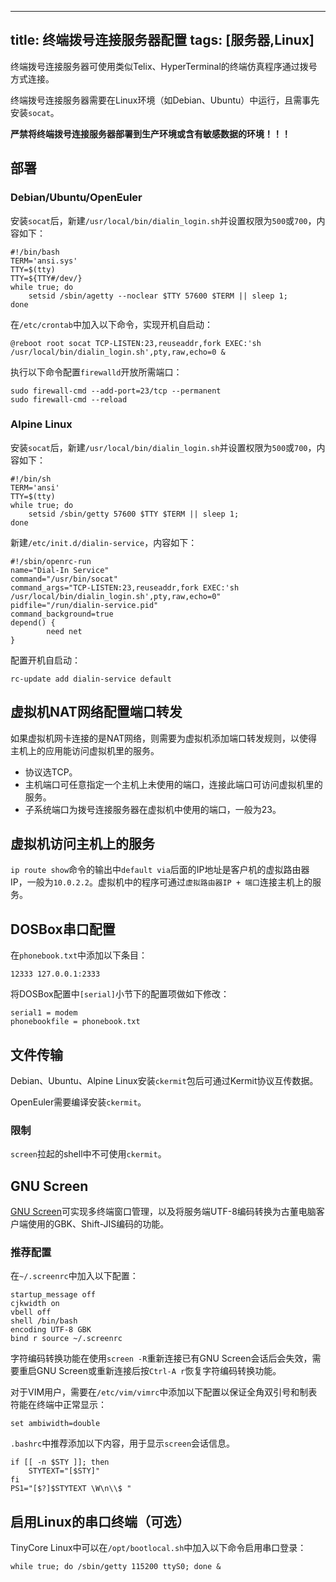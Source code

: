 -----
title: 终端拨号连接服务器配置
tags: [服务器,Linux]
-----

终端拨号连接服务器可使用类似Telix、HyperTerminal的终端仿真程序通过拨号方式连接。

终端拨号连接服务器需要在Linux环境（如Debian、Ubuntu）中运行，且需事先安装`socat`。

**严禁将终端拨号连接服务器部署到生产环境或含有敏感数据的环境！！！**

部署
----

### Debian/Ubuntu/OpenEuler

安装`socat`后，新建`/usr/local/bin/dialin_login.sh`并设置权限为`500`或`700`，内容如下：

	#!/bin/bash
	TERM='ansi.sys'
	TTY=$(tty)
	TTY=${TTY#/dev/}
	while true; do
		setsid /sbin/agetty --noclear $TTY 57600 $TERM || sleep 1;
	done

在`/etc/crontab`中加入以下命令，实现开机自启动：

	@reboot root socat TCP-LISTEN:23,reuseaddr,fork EXEC:'sh /usr/local/bin/dialin_login.sh',pty,raw,echo=0 &

执行以下命令配置`firewalld`开放所需端口：

	sudo firewall-cmd --add-port=23/tcp --permanent
	sudo firewall-cmd --reload

### Alpine Linux

安装`socat`后，新建`/usr/local/bin/dialin_login.sh`并设置权限为`500`或`700`，内容如下：

	#!/bin/sh
	TERM='ansi'
	TTY=$(tty)
	while true; do
		setsid /sbin/getty 57600 $TTY $TERM || sleep 1;
	done

新建`/etc/init.d/dialin-service`，内容如下：

	#!/sbin/openrc-run
	name="Dial-In Service"
	command="/usr/bin/socat"
	command_args="TCP-LISTEN:23,reuseaddr,fork EXEC:'sh /usr/local/bin/dialin_login.sh',pty,raw,echo=0"
	pidfile="/run/dialin-service.pid"
	command_background=true
	depend() {
	        need net
	}

配置开机自启动：

	rc-update add dialin-service default

虚拟机NAT网络配置端口转发
-------------------------

如果虚拟机网卡连接的是NAT网络，则需要为虚拟机添加端口转发规则，以使得主机上的应用能访问虚拟机里的服务。

* 协议选TCP。
* 主机端口可任意指定一个主机上未使用的端口，连接此端口可访问虚拟机里的服务。
* 子系统端口为拨号连接服务器在虚拟机中使用的端口，一般为23。

虚拟机访问主机上的服务
----------------------

`ip route show`命令的输出中`default via`后面的IP地址是客户机的虚拟路由器IP，一般为`10.0.2.2`。虚拟机中的程序可通过`虚拟路由器IP + 端口`连接主机上的服务。

DOSBox串口配置
--------------

在`phonebook.txt`中添加以下条目：

	12333 127.0.0.1:2333

将DOSBox配置中`[serial]`小节下的配置项做如下修改：

	serial1 = modem
	phonebookfile = phonebook.txt

文件传输
--------

Debian、Ubuntu、Alpine Linux安装`ckermit`包后可通过Kermit协议互传数据。

OpenEuler需要编译安装`ckermit`。

### 限制

`screen`拉起的shell中不可使用`ckermit`。

GNU Screen
----------

[GNU Screen](https://www.gnu.org/software/screen/)可实现多终端窗口管理，以及将服务端UTF-8编码转换为古董电脑客户端使用的GBK、Shift-JIS编码的功能。

### 推荐配置

在`~/.screenrc`中加入以下配置：

	startup_message off
	cjkwidth on
	vbell off
	shell /bin/bash
	encoding UTF-8 GBK
	bind r source ~/.screenrc

字符编码转换功能在使用`screen -R`重新连接已有GNU Screen会话后会失效，需要重启GNU Screen或重新连接后按`Ctrl-A r`恢复字符编码转换功能。

对于VIM用户，需要在`/etc/vim/vimrc`中添加以下配置以保证全角双引号和制表符能在终端中正常显示：

	set ambiwidth=double

`.bashrc`中推荐添加以下内容，用于显示`screen`会话信息。

	if [[ -n $STY ]]; then
		STYTEXT="[$STY]"
	fi
	PS1="[$?]$STYTEXT \W\n\\$ "

启用Linux的串口终端（可选）
--------------------------

TinyCore Linux中可以在`/opt/bootlocal.sh`中加入以下命令启用串口登录：

	while true; do /sbin/getty 115200 ttyS0; done &

